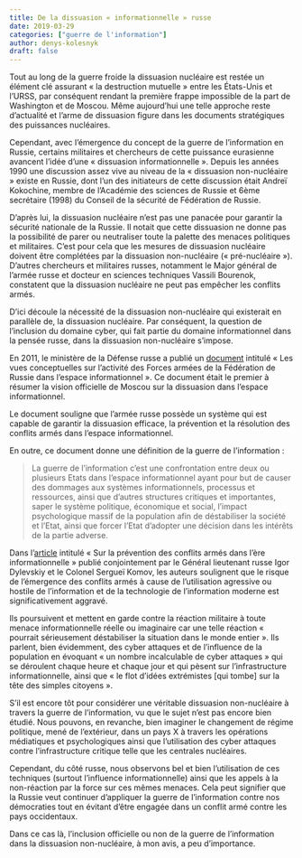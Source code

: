 ```yaml
---
title: De la dissuasion « informationnelle » russe
date: 2019-03-29
categories: ["guerre de l'information"]
author: denys-kolesnyk
draft: false
---
```


Tout au long de la guerre froide la dissuasion nucléaire est restée un élément clé assurant « la destruction mutuelle » entre les États-Unis et l’URSS, par conséquent rendant la première frappe impossible de la part de Washington et de Moscou. Même aujourd’hui une telle approche reste d’actualité et l’arme de dissuasion figure dans les documents stratégiques des puissances nucléaires.

Cependant, avec l’émergence du concept de la guerre de l’information en Russie, certains militaires et chercheurs de cette puissance eurasienne avancent l’idée d’une « dissuasion informationnelle ». Depuis les années 1990 une discussion assez vive au niveau de la « dissuasion non-nucléaire » existe en Russie, dont l’un des initiateurs de cette discussion était Andreï Kokochine, membre de l’Académie des sciences de Russie et 6ème secrétaire (1998) du Conseil de la sécurité de Fédération de Russie.

D’après lui, la dissuasion nucléaire n’est pas une panacée pour garantir la sécurité nationale de la Russie. Il notait que cette dissuasion ne donne pas la possibilité de parer ou neutraliser toute la palette des menaces politiques et militaires. C’est pour cela que les mesures de dissuasion nucléaire doivent être complétées par la dissuasion non-nucléaire (« pré-nucléaire »). D’autres chercheurs et militaires russes, notamment le Major général de l’armée russe et docteur en sciences techniques Vassili Bourenok, constatent que la dissuasion nucléaire ne peut pas empêcher les conflits armés.

D’ici découle la nécessité de la dissuasion non-nucléaire qui existerait en parallèle de, la dissuasion nucléaire. Par conséquent, la question de l’inclusion du domaine cyber, qui fait partie du domaine informationnel dans la pensée russe, dans la dissuasion non-nucléaire s’impose.

En 2011, le ministère de la Défense russe a publié un [document](http://ens.mil.ru/science/publications/more.htm?id=10845074@cmsArticle) intitulé « Les vues conceptuelles sur l’activité des Forces armées de la Fédération de Russie dans l’espace informationnel ». Ce document était le premier à résumer la vision officielle de Moscou sur la dissuasion dans l’espace informationnel.

Le document souligne que l’armée russe possède un système qui est capable de garantir la dissuasion efficace, la prévention et la résolution des conflits armés dans l’espace informationnel.

En outre, ce document donne une définition de la guerre de l’information :

>La guerre de l’information c’est une confrontation entre deux ou plusieurs Etats dans l’espace informationnel ayant pour but de causer des dommages aux systèmes informationnels, processus et ressources, ainsi que d’autres structures critiques et importantes, saper le système politique, économique et social, l’impact psychologique massif de la population afin de déstabiliser la société et l’Etat, ainsi que forcer l’Etat d’adopter une décision dans les intérêts de la partie adverse.

Dans l’[article](https://digital.report/o-predotvrashhenii-voennyih-konfliktov-v-informatsionnuyu-eru/) intitulé « Sur la prévention des conflits armés dans l’ère informationnelle » publié conjointement par le Général lieutenant russe Igor Dylevskiy et le Colonel Sergueï Komov, les auteurs soulignent que le risque de l’émergence des conflits armés à cause de l’utilisation agressive ou hostile de l’information et de la technologie de l’information moderne est significativement aggravé.

Ils poursuivent et mettent en garde contre la réaction militaire à toute menace informationnelle réelle ou imaginaire car une telle réaction « pourrait sérieusement déstabiliser la situation dans le monde entier ». Ils parlent, bien évidemment, des cyber attaques et de l’influence de la population en évoquant « un nombre incalculable de cyber attaques » qui se déroulent chaque heure et chaque jour et qui pèsent sur l’infrastructure informationnelle, ainsi que « le flot d’idées extrémistes [qui tombe] sur la tête des simples citoyens ».

S’il est encore tôt pour considérer une véritable dissuasion non-nucléaire à travers la guerre de l’information, vu que le sujet n’est pas encore bien étudié. Nous pouvons, en revanche, bien imaginer le changement de régime politique, mené de l’extérieur, dans un pays X à travers les opérations médiatiques et psychologiques ainsi que l’utilisation des cyber attaques contre l’infrastructure critique telle que les centrales nucléaires.

Cependant, du côté russe, nous observons bel et bien l’utilisation de ces techniques (surtout l’influence informationnelle) ainsi que les appels à la non-réaction par la force sur ces mêmes menaces. Cela peut signifier que la Russie veut continuer d’appliquer la guerre de l’information contre nos démocraties tout en évitant d’être engagée dans un conflit armé contre les pays occidentaux.

Dans ce cas là, l’inclusion officielle ou non de la guerre de l’information dans la dissuasion non-nucléaire, à mon avis, a peu d’importance.